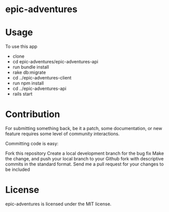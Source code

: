 # epic-adventures

# Usage
To use this app

* clone
* cd epic-adventures/epic-adventures-api
* run bundle install
* rake db:migrate
* cd ../epic-adventures-client
* run npm install
* cd ../epic-adventures-api
* rails start

# Contribution
For submitting something back, be it a patch, some documentation, or new feature requires some level of community interactions.

Committing code is easy:

Fork this repository
Create a local development branch for the bug fix
Make the change, and push your local branch to your Github fork with descriptive commits in the standard format.
Send me a pull request for your changes to be included

# License
epic-adventures is licensed under the MIT license.
